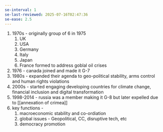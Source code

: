 ```yaml
---
se-interval: 1
se-last-reviewed: 2025-07-16T02:47:36
se-ease: 2.5
---
```

1. 1970s - originally group of 6 in 1975
	1. UK
	2. USA
	3. Germany
	4. Italy
	5. Japan
	6. France
	formed to address goblal oil crises 
2. 1976 - canada joined and made it G-7
3. 1980s - expanded their agenda to geo-political stability, arms control and human rights violations
4. 2000s - started engaging developing countries for climate change, financial inclusion and digital transformation
5. 1998-2014 - russia was a member making it G-8 but later expelled due to [[annexation of crimea]]
6. key functions - 
	1. macroeconomic stability and co-ordiation
	2. global issues - Geopolitical, CC, disruptive tech, etc
	3. democracy promotion
